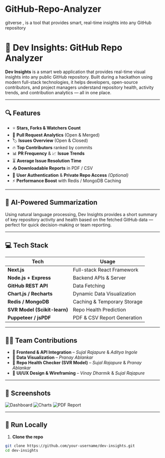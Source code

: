 # GitHub-Repo-Analyzer
gitverse , is a tool that provides smart, real-time insights into any GitHub repository
# 🚀 Dev Insights: GitHub Repo Analyzer

**Dev Insights** is a smart web application that provides real-time visual insights into any public GitHub repository. Built during a hackathon using modern full-stack technologies, it helps developers, open-source contributors, and project managers understand repository health, activity trends, and contribution analytics — all in one place.

---

## 🔍 Features

- ⭐ **Stars, Forks & Watchers Count**
- 🔄 **Pull Request Analytics** (Open & Merged)
- 🏷️ **Issues Overview** (Open & Closed)
- 🔥 **Top Contributors** ranked by commits
- 📊 **PR Frequency** & 📈 **Issue Trends**
- ⏳ **Average Issue Resolution Time**
- 📥 **Downloadable Reports** in PDF / CSV
- 🔐 **User Authentication** & **Private Repo Access** *(Optional)*
- ⚡ **Performance Boost** with Redis / MongoDB Caching

---

## 🧠 AI-Powered Summarization

Using natural language processing, Dev Insights provides a short summary of key repository activity and health based on the fetched GitHub data — perfect for quick decision-making or team reporting.

---

## 💻 Tech Stack

| Tech | Usage |
|------|-------|
| **Next.js** | Full-stack React Framework |
| **Node.js + Express** | Backend APIs & Server |
| **GitHub REST API** | Data Fetching |
| **Chart.js / Recharts** | Dynamic Data Visualization |
| **Redis / MongoDB** | Caching & Temporary Storage |
| **SVR Model (Scikit-learn)** | Repo Health Prediction |
| **Puppeteer / jsPDF** | PDF & CSV Report Generation |

---

## 🧑‍💻 Team Contributions

- 🔹 **Frontend & API Integration** – *Sujal Rajapure* & *Aditya Ingole*
- 🔹 **Data Visualization** – *Pranay Ablankar*
- 🔹 **Repo Health Checker (SVR Model)** – *Sujal Rajapure* & *Pranay Ablankar*
- 🔹 **UI/UX Design & Wireframing** – *Vinay Dharmik* & *Sujal Rajapure*

---

## 📸 Screenshots

![Dashboard](./screenshots/dashboard.png)
![Charts](./screenshots/charts.png)
![PDF Report](./screenshots/pdf-report.png)

---

## 🚀 Run Locally

1. **Clone the repo**
```bash
git clone https://github.com/your-username/dev-insights.git
cd dev-insights
